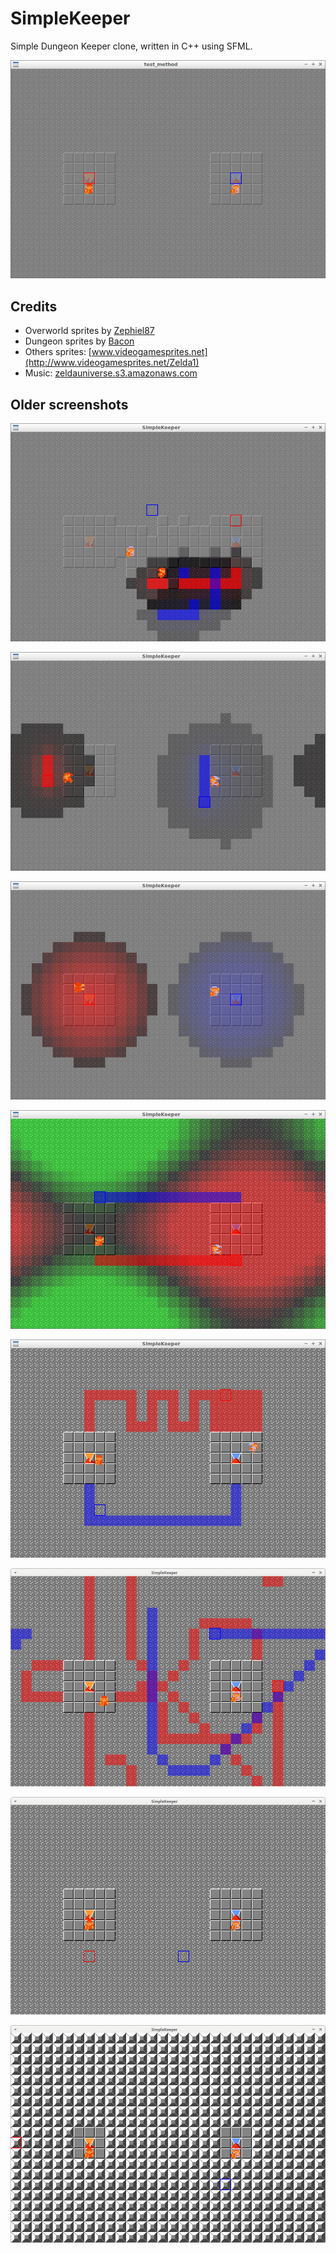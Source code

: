 # SimpleKeeper

Simple Dungeon Keeper clone, written in C++ using SFML.

![SimpleKeeper v0.9](Screenshots/SimpleKeeper_0_9.png)

## Credits

 * Overworld sprites by [Zephiel87](http://www.spriters-resource.com/submitter/Zephiel87)
 * Dungeon sprites by [Bacon](http://www.spriters-resource.com/submitter/Bacon)
 * Others sprites: [www.videogamesprites.net](http://www.videogamesprites.net/Zelda1)
 * Music: [zeldauniverse.s3.amazonaws.com](http://zeldauniverse.s3.amazonaws.com/soundtracks/legendofzeldaost/04%20-%20Dungeon.mp3)

## Older screenshots

![SimpleKeeper v0.8](Screenshots/SimpleKeeper_0_8.png)

![SimpleKeeper v0.7](Screenshots/SimpleKeeper_0_7.png)

![SimpleKeeper v0.6](Screenshots/SimpleKeeper_0_6.png)

![SimpleKeeper v0.5](Screenshots/SimpleKeeper_0_5.png)

![SimpleKeeper v0.4](Screenshots/SimpleKeeper_0_4.png)

![SimpleKeeper v0.3](Screenshots/SimpleKeeper_0_3.png)

![SimpleKeeper v0.2](Screenshots/SimpleKeeper_0_2.png)

![SimpleKeeper v0.1](Screenshots/SimpleKeeper_0_1.png)
